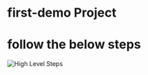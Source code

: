 # first-demo Project 
# follow the below steps
![High Level Steps](https://user-images.githubusercontent.com/102685509/210141627-a6f77065-cc88-4408-aef6-627409a5b53b.jpg)

